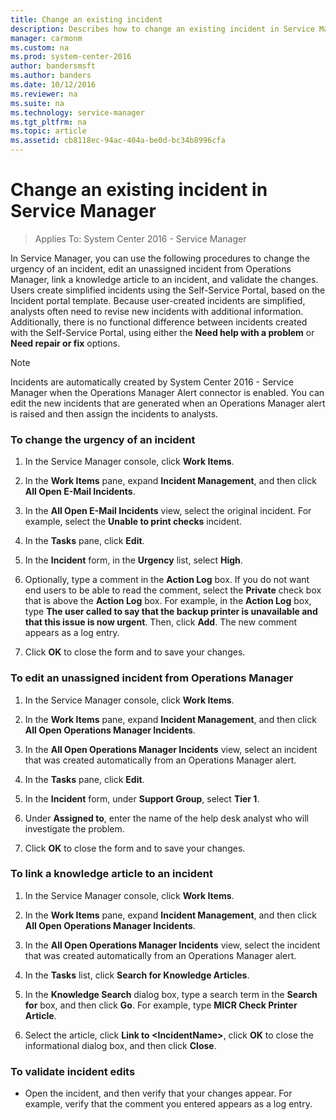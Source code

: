 ```yaml
---
title: Change an existing incident
description: Describes how to change an existing incident in Service Manager
manager: carmonm
ms.custom: na
ms.prod: system-center-2016
author: bandersmsft
ms.author: banders
ms.date: 10/12/2016
ms.reviewer: na
ms.suite: na
ms.technology: service-manager
ms.tgt_pltfrm: na
ms.topic: article
ms.assetid: cb8118ec-94ac-404a-be0d-bc34b8996cfa
---
```


# Change an existing incident in Service Manager

>Applies To: System Center 2016 - Service Manager

In Service Manager, you can use the following procedures to change the urgency of an incident, edit an unassigned incident from Operations Manager, link a knowledge article to an incident, and validate the changes. Users create simplified incidents using the Self-Service Portal, based on the Incident portal template. Because user\-created incidents are simplified, analysts often need to revise new incidents with additional information. Additionally, there is no functional difference between incidents created with the Self-Service Portal, using either the **Need help with a problem** or **Need repair or fix** options.  

> [!NOTE]  
>  Incidents are automatically created by System Center 2016 - Service Manager when the Operations Manager Alert connector is enabled. You can edit the new incidents that are generated when an Operations Manager alert is raised and then assign the incidents to analysts.  

### To change the urgency of an incident  

1.  In the Service Manager console, click **Work Items**.  

2.  In the **Work Items** pane, expand **Incident Management**, and then click **All Open E\-Mail Incidents**.  

3.  In the **All Open E\-Mail Incidents** view, select the original incident. For example, select the **Unable to print checks** incident.  

4.  In the **Tasks** pane, click **Edit**.  

5.  In the **Incident** form, in the **Urgency** list, select **High**.  

6.  Optionally, type a comment in the **Action Log** box. If you do not want end users to be able to read the comment, select the **Private** check box that is above the **Action Log** box. For example, in the **Action Log** box, type **The user called to say that the backup printer is unavailable and that this issue is now urgent**. Then, click **Add**. The new comment appears as a log entry.  

7.  Click **OK** to close the form and to save your changes.  

### To edit an unassigned incident from Operations Manager  

1.  In the Service Manager console, click **Work Items**.  

2.  In the **Work Items** pane, expand **Incident Management**, and then click **All Open Operations Manager Incidents**.  

3.  In the **All Open Operations Manager Incidents** view, select an incident that was created automatically from an Operations Manager alert.  

4.  In the **Tasks** pane, click **Edit**.  

5.  In the **Incident** form, under **Support Group**, select **Tier 1**.  

6.  Under **Assigned to**, enter the name of the help desk analyst who will investigate the problem.  

7.  Click **OK** to close the form and to save your changes.  

### To link a knowledge article to an incident  

1.  In the Service Manager console, click **Work Items**.  

2.  In the **Work Items** pane, expand **Incident Management**, and then click **All Open Operations Manager Incidents**.  

3.  In the **All Open Operations Manager Incidents** view, select the incident that was created automatically from an Operations Manager alert.  

4.  In the **Tasks** list, click **Search for Knowledge Articles**.  

5.  In the **Knowledge Search** dialog box, type a search term in the **Search for** box, and then click **Go**. For example, type **MICR Check Printer Article**.  

6.  Select the article, click **Link to \<IncidentName\>**, click **OK** to close the informational dialog box, and then click **Close**.  

### To validate incident edits  

-   Open the incident, and then verify that your changes appear. For example, verify that the comment you entered appears as a log entry.  
